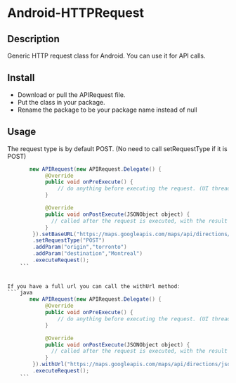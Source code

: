 # Android-HTTPRequest
## Description
Generic HTTP request class for Android. You can use it for API calls.
## Install
- Download or pull the APIRequest file.
- Put the class in your package.
- Rename the package to be your package name instead of null
## Usage
The request type is by default POST. (No need to call setRequestType if it is POST)
``` java
       new APIRequest(new APIRequest.Delegate() {
            @Override
            public void onPreExecute() {
                // do anything before executing the request. (UI thread)
            }

            @Override
            public void onPostExecute(JSONObject object) {
              // called after the request is executed, with the result object
            }
        }).setBaseURL("https://maps.googleapis.com/maps/api/directions/json?")
        .setRequestType("POST")
        .addParam("origin","torronto")
        .addParam("destination","Montreal")
        .executeRequest();
    ```
    
    
If you have a full url you can call the withUrl method:
``` java
       new APIRequest(new APIRequest.Delegate() {
            @Override
            public void onPreExecute() {
                // do anything before executing the request. (UI thread)
            }

            @Override
            public void onPostExecute(JSONObject object) {
              // called after the request is executed, with the result object
            }
        }).withUrl("https://maps.googleapis.com/maps/api/directions/json?origin=Toronto&destination=Montreal")
        .executeRequest();
    ```
    
